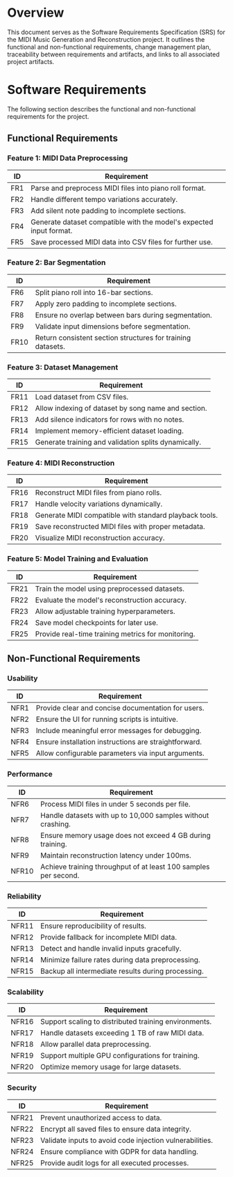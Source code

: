 # Overview
This document serves as the Software Requirements Specification (SRS) for the MIDI Music Generation and Reconstruction project. It outlines the functional and non-functional requirements, change management plan, traceability between requirements and artifacts, and links to all associated project artifacts.

# Software Requirements
The following section describes the functional and non-functional requirements for the project.

## Functional Requirements
### Feature 1: MIDI Data Preprocessing
| ID   | Requirement                                |
|------|--------------------------------------------|
| FR1  | Parse and preprocess MIDI files into piano roll format. |
| FR2  | Handle different tempo variations accurately. |
| FR3  | Add silent note padding to incomplete sections. |
| FR4  | Generate dataset compatible with the model's expected input format. |
| FR5  | Save processed MIDI data into CSV files for further use. |

### Feature 2: Bar Segmentation
| ID   | Requirement                                |
|------|--------------------------------------------|
| FR6  | Split piano roll into 16-bar sections. |
| FR7  | Apply zero padding to incomplete sections. |
| FR8  | Ensure no overlap between bars during segmentation. |
| FR9  | Validate input dimensions before segmentation. |
| FR10 | Return consistent section structures for training datasets. |

### Feature 3: Dataset Management
| ID   | Requirement                                |
|------|--------------------------------------------|
| FR11 | Load dataset from CSV files. |
| FR12 | Allow indexing of dataset by song name and section. |
| FR13 | Add silence indicators for rows with no notes. |
| FR14 | Implement memory-efficient dataset loading. |
| FR15 | Generate training and validation splits dynamically. |

### Feature 4: MIDI Reconstruction
| ID   | Requirement                                |
|------|--------------------------------------------|
| FR16 | Reconstruct MIDI files from piano rolls. |
| FR17 | Handle velocity variations dynamically. |
| FR18 | Generate MIDI compatible with standard playback tools. |
| FR19 | Save reconstructed MIDI files with proper metadata. |
| FR20 | Visualize MIDI reconstruction accuracy. |

### Feature 5: Model Training and Evaluation
| ID   | Requirement                                |
|------|--------------------------------------------|
| FR21 | Train the model using preprocessed datasets. |
| FR22 | Evaluate the model's reconstruction accuracy. |
| FR23 | Allow adjustable training hyperparameters. |
| FR24 | Save model checkpoints for later use. |
| FR25 | Provide real-time training metrics for monitoring. |

## Non-Functional Requirements
### Usability
| ID   | Requirement                                |
|------|--------------------------------------------|
| NFR1 | Provide clear and concise documentation for users. |
| NFR2 | Ensure the UI for running scripts is intuitive. |
| NFR3 | Include meaningful error messages for debugging. |
| NFR4 | Ensure installation instructions are straightforward. |
| NFR5 | Allow configurable parameters via input arguments. |

### Performance
| ID   | Requirement                                |
|------|--------------------------------------------|
| NFR6 | Process MIDI files in under 5 seconds per file. |
| NFR7 | Handle datasets with up to 10,000 samples without crashing. |
| NFR8 | Ensure memory usage does not exceed 4 GB during training. |
| NFR9 | Maintain reconstruction latency under 100ms. |
| NFR10| Achieve training throughput of at least 100 samples per second. |

### Reliability
| ID   | Requirement                                |
|------|--------------------------------------------|
| NFR11 | Ensure reproducibility of results. |
| NFR12 | Provide fallback for incomplete MIDI data. |
| NFR13 | Detect and handle invalid inputs gracefully. |
| NFR14 | Minimize failure rates during data preprocessing. |
| NFR15 | Backup all intermediate results during processing. |

### Scalability
| ID   | Requirement                                |
|------|--------------------------------------------|
| NFR16 | Support scaling to distributed training environments. |
| NFR17 | Handle datasets exceeding 1 TB of raw MIDI data. |
| NFR18 | Allow parallel data preprocessing. |
| NFR19 | Support multiple GPU configurations for training. |
| NFR20 | Optimize memory usage for large datasets. |

### Security
| ID   | Requirement                                |
|------|--------------------------------------------|
| NFR21 | Prevent unauthorized access to data. |
| NFR22 | Encrypt all saved files to ensure data integrity. |
| NFR23 | Validate inputs to avoid code injection vulnerabilities. |
| NFR24 | Ensure compliance with GDPR for data handling. |
| NFR25 | Provide audit logs for all executed processes.  |